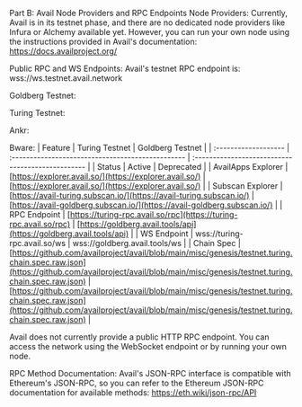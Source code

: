 Part B: Avail Node Providers and RPC Endpoints
Node Providers:
Currently, Avail is in its testnet phase, and there are no dedicated node providers like Infura or Alchemy available yet. However, you can run your own node using the instructions provided in Avail's documentation: https://docs.availproject.org/

Public RPC and WS Endpoints:
Avail's testnet RPC endpoint is: wss://ws.testnet.avail.network

Goldberg Testnet: 

Turing Testnet: 

Ankr:

Bware: 
| Feature              | Turing Testnet                                   | Goldberg Testnet                                  |
| :------------------- | :------------------------------------------------ | :------------------------------------------------ |
| Status               | Active                                            | Deprecated                                        |
| AvailApps Explorer   | [https://explorer.avail.so/](https://explorer.avail.so/)                         | [https://explorer.avail.so/](https://explorer.avail.so/)                         |
| Subscan Explorer     | [https://avail-turing.subscan.io/](https://avail-turing.subscan.io/)                   | [https://avail-goldberg.subscan.io/](https://avail-goldberg.subscan.io/)                   |
| RPC Endpoint         | [https://turing-rpc.avail.so/rpc](https://turing-rpc.avail.so/rpc)                   | [https://goldberg.avail.tools/api](https://goldberg.avail.tools/api)                   |
| WS Endpoint          | wss://turing-rpc.avail.so/ws                      | wss://goldberg.avail.tools/ws                      |
| Chain Spec           | [https://github.com/availproject/avail/blob/main/misc/genesis/testnet.turing.chain.spec.raw.json](https://github.com/availproject/avail/blob/main/misc/genesis/testnet.turing.chain.spec.raw.json) | [https://github.com/availproject/avail/blob/main/misc/genesis/testnet.turing.chain.spec.raw.json](https://github.com/availproject/avail/blob/main/misc/genesis/testnet.turing.chain.spec.raw.json) |


Avail does not currently provide a public HTTP RPC endpoint. You can access the network using the WebSocket endpoint or by running your own node.

RPC Method Documentation:
Avail's JSON-RPC interface is compatible with Ethereum's JSON-RPC, so you can refer to the Ethereum JSON-RPC documentation for available methods: https://eth.wiki/json-rpc/API